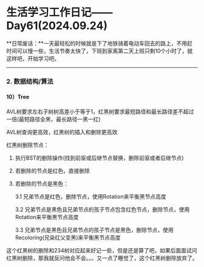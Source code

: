 # 生活学习工作日记——Day61(2024.09.24)

**日常废话：**一天最轻松的时候就是下了地铁骑着电动车回去的路上，不用赶时间可以慢一些，生活节奏太快了，下班到家离第二天上班只剩10个小时了，就这样吧，开始学习吧。

---

### 2. 数据结构/算法

#### 10）Tree

AVL树要求左右子树树高差小于等于1，红黑树要求最短路径和最长路径差不超过一倍(最短路径全黑，最长路径一黑一红)

AVL树查询更高效，红黑树的插入和删除更高效

红黑树删除节点：

1. 执行BST的删除操作(找到前驱或后继节点替换，删除前驱或者后继节点)

2. 若删除的节点是红色，直接删除

3. 若删除的节点是黑色：

   3.1 兄弟节点是红色，删除节点，使用Rotation来平衡黑节点高度

   3.2 兄弟节点是黑色且兄弟节点的孩子节点包含红色节点，删除节点，使用Rotation来平衡黑节点高度

   3.3 兄弟节点是黑色且兄弟节点的孩子节点是黑色，删除节点，使用Recoloring(兄染红父变黑)来平衡黑节点高度

这个红黑树的删除和234树对应起来好记一些，但是还是算了吧，如果后面面试问红黑树删除，那我就反问他会不会。。。又一点了睡觉了，这个红黑树删除放弃了。



